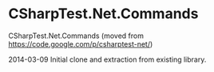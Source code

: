 CSharpTest.Net.Commands
=======================

CSharpTest.Net.Commands (moved from https://code.google.com/p/csharptest-net/)

2014-03-09	Initial clone and extraction from existing library.
